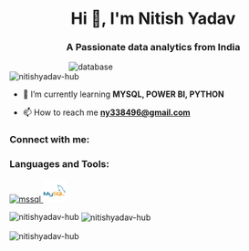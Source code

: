 <h1 align="center">Hi 👋, I'm Nitish Yadav</h1>
<h3 align="center">A Passionate data analytics from India</h3>

<img align="right" alt="database" width="400" src="https://blog.desdelinux.net/wp-content/uploads/2017/05/terminal-para-mysql.gif">

<p align="left"> <img src="https://komarev.com/ghpvc/?username=nitishyadav-hub&label=Profile%20views&color=0e75b6&style=flat" alt="nitishyadav-hub" /> </p>

- 🌱 I’m currently learning **MYSQL, POWER BI, PYTHON**

- 📫 How to reach me **ny338496@gmail.com**

<h3 align="left">Connect with me:</h3>
<p align="left">
</p>

<h3 align="left">Languages and Tools:</h3>
<p align="left"> <a href="https://www.microsoft.com/en-us/sql-server" target="_blank" rel="noreferrer"> <img src="https://www.svgrepo.com/show/303229/microsoft-sql-server-logo.svg" alt="mssql" width="40" height="40"/> </a> <a href="https://www.mysql.com/" target="_blank" rel="noreferrer"> <img src="https://raw.githubusercontent.com/devicons/devicon/master/icons/mysql/mysql-original-wordmark.svg" alt="mysql" width="40" height="40"/> </a> </p>

<p><img align="left" src="https://github-readme-stats.vercel.app/api/top-langs?username=nitishyadav-hub&show_icons=true&locale=en&layout=compact" alt="nitishyadav-hub" /></p>

<p>&nbsp;<img align="center" src="https://github-readme-stats.vercel.app/api?username=nitishyadav-hub&show_icons=true&locale=en" alt="nitishyadav-hub" /></p>

<p><img align="center" src="https://github-readme-streak-stats.herokuapp.com/?user=nitishyadav-hub&" alt="nitishyadav-hub" /></p>
